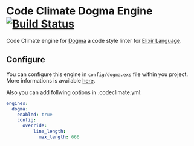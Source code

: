 # Code Climate Dogma Engine [![Build Status](https://travis-ci.org/fazibear/codeclimate-dogma.svg?branch=master)](https://travis-ci.org/fazibear/codeclimate-dogma)

Code Climate engine for [Dogma](https://github.com/lpil/dogma) a code style linter for [Elixir Language](http://elixir-lang.org/).

## Configure

You can configure this engine in `config/dogma.exs` file within you project. More informations is available [here](https://github.com/lpil/dogma/blob/master/docs/configuration.md).

Also you can add follwing options in .codeclimate.yml:

```yml
engines:
  dogma:
    enabled: true
    config:
      override:
          line_length:
            max_length: 666
```
